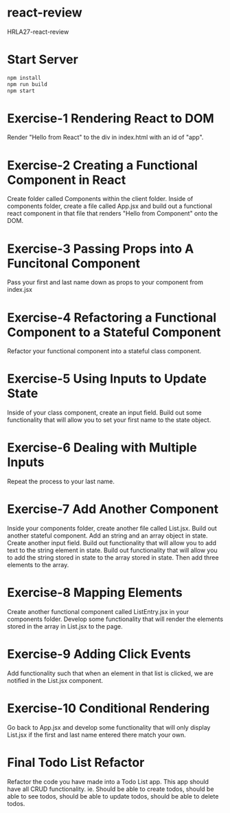 # react-review

HRLA27-react-review

# Start Server<br/>

```bash
npm install
npm run build
npm start
```

# Exercise-1 Rendering React to DOM

Render "Hello from React" to the div in index.html with an id of "app".

# Exercise-2 Creating a Functional Component in React

Create folder called Components within the client folder. Inside of components folder, create a file called App.jsx and build out a functional react component in that file that renders "Hello from Component" onto the DOM.

# Exercise-3 Passing Props into A Funcitonal Component

Pass your first and last name down as props to your component from index.jsx

# Exercise-4 Refactoring a Functional Component to a Stateful Component

Refactor your functional component into a stateful class component.

# Exercise-5 Using Inputs to Update State

Inside of your class component, create an input field. Build out some functionality that will allow you to set your first name to the state object.

# Exercise-6 Dealing with Multiple Inputs

Repeat the process to your last name.

# Exercise-7 Add Another Component

Inside your components folder, create another file called List.jsx. Build out another stateful component. Add an string and an array object in state. Create another input field. Build out functionality that will allow you to add text to the string element in state. Build out functionality that will allow you to add the string stored in state to the array stored in state. Then add three elements to the array.

# Exercise-8 Mapping Elements

Create another functional component called ListEntry.jsx in your components folder. Develop some functionality that will render the elements stored in the array in List.jsx to the page.

# Exercise-9 Adding Click Events

Add functionality such that when an element in that list is clicked, we are notified in the List.jsx component.

# Exercise-10 Conditional Rendering

Go back to App.jsx and develop some functionality that will only display List.jsx if the first and last name entered there match your own.

# Final Todo List Refactor

Refactor the code you have made into a Todo List app. This app should have all CRUD functionality. ie. Should be able to create todos, should be able to see todos, should be able to update todos, should be able to delete todos.
